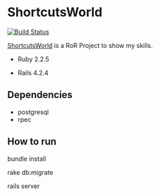 # ShortcutsWorld
[![Build Status](https://travis-ci.org/cfsbsi/shortcutsworld.svg?branch=master)](https://travis-ci.org/cfsbsi/shortcutsworld)

[ShortcutsWorld](http://www.shortcutsworld.com) is a RoR Project to show my skills. 

* Ruby 2.2.5

* Rails 4.2.4

## Dependencies
* postgresql
* rpec

## How to run

 bundle install
 
 rake db:migrate
 
 rails server

